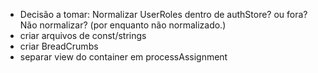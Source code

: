 - Decisão a tomar: Normalizar UserRoles dentro de authStore? ou fora? Não normalizar? (por enquanto não normalizado.)
- criar arquivos de const/strings
- criar BreadCrumbs
- separar view do container em processAssignment

